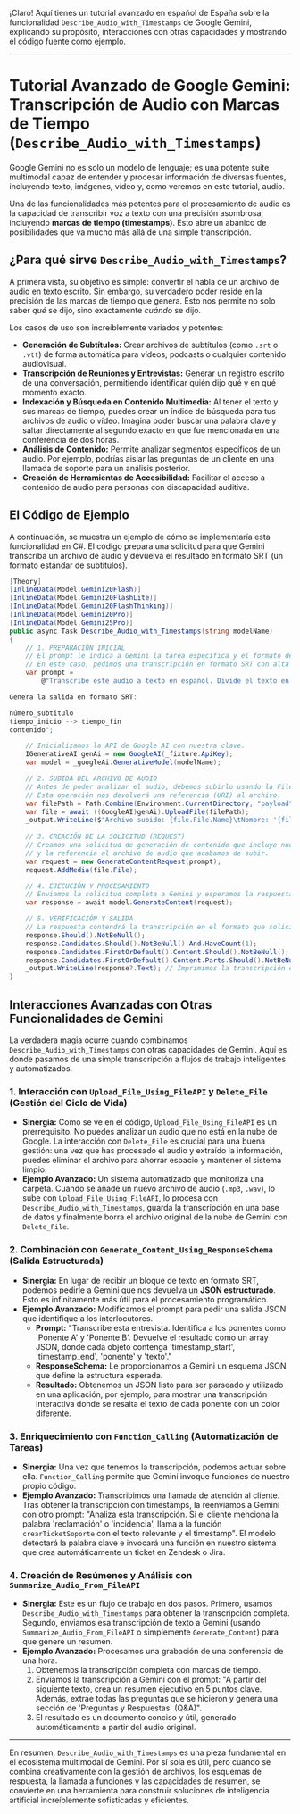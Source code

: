 ¡Claro! Aquí tienes un tutorial avanzado en español de España sobre la funcionalidad `Describe_Audio_with_Timestamps` de Google Gemini, explicando su propósito, interacciones con otras capacidades y mostrando el código fuente como ejemplo.

---

# Tutorial Avanzado de Google Gemini: Transcripción de Audio con Marcas de Tiempo (`Describe_Audio_with_Timestamps`)

Google Gemini no es solo un modelo de lenguaje; es una potente suite multimodal capaz de entender y procesar información de diversas fuentes, incluyendo texto, imágenes, vídeo y, como veremos en este tutorial, audio.

Una de las funcionalidades más potentes para el procesamiento de audio es la capacidad de transcribir voz a texto con una precisión asombrosa, incluyendo **marcas de tiempo (timestamps)**. Esto abre un abanico de posibilidades que va mucho más allá de una simple transcripción.

## ¿Para qué sirve `Describe_Audio_with_Timestamps`?

A primera vista, su objetivo es simple: convertir el habla de un archivo de audio en texto escrito. Sin embargo, su verdadero poder reside en la precisión de las marcas de tiempo que genera. Esto nos permite no solo saber *qué* se dijo, sino exactamente *cuándo* se dijo.

Los casos de uso son increíblemente variados y potentes:

*   **Generación de Subtítulos:** Crear archivos de subtítulos (como `.srt` o `.vtt`) de forma automática para vídeos, podcasts o cualquier contenido audiovisual.
*   **Transcripción de Reuniones y Entrevistas:** Generar un registro escrito de una conversación, permitiendo identificar quién dijo qué y en qué momento exacto.
*   **Indexación y Búsqueda en Contenido Multimedia:** Al tener el texto y sus marcas de tiempo, puedes crear un índice de búsqueda para tus archivos de audio o vídeo. Imagina poder buscar una palabra clave y saltar directamente al segundo exacto en que fue mencionada en una conferencia de dos horas.
*   **Análisis de Contenido:** Permite analizar segmentos específicos de un audio. Por ejemplo, podrías aislar las preguntas de un cliente en una llamada de soporte para un análisis posterior.
*   **Creación de Herramientas de Accesibilidad:** Facilitar el acceso a contenido de audio para personas con discapacidad auditiva.

## El Código de Ejemplo

A continuación, se muestra un ejemplo de cómo se implementaría esta funcionalidad en C#. El código prepara una solicitud para que Gemini transcriba un archivo de audio y devuelva el resultado en formato SRT (un formato estándar de subtítulos).

```csharp
[Theory]
[InlineData(Model.Gemini20Flash)]
[InlineData(Model.Gemini20FlashLite)]
[InlineData(Model.Gemini20FlashThinking)]
[InlineData(Model.Gemini20Pro)]
[InlineData(Model.Gemini25Pro)]
public async Task Describe_Audio_with_Timestamps(string modelName)
{
    // 1. PREPARACIÓN INICIAL
    // El prompt le indica a Gemini la tarea específica y el formato de salida deseado.
    // En este caso, pedimos una transcripción en formato SRT con alta precisión.
    var prompt =
        @"Transcribe este audio a texto en español. Divide el texto en segmentos lógicos y cortos. Incluye la puntuación adecuada. Las marcas de tiempo deben tener una precisión de milisegundos.

Genera la salida en formato SRT:

número_subtitulo
tiempo_inicio --> tiempo_fin
contenido";

    // Inicializamos la API de Google AI con nuestra clave.
    IGenerativeAI genAi = new GoogleAI(_fixture.ApiKey);
    var model = _googleAi.GenerativeModel(modelName);

    // 2. SUBIDA DEL ARCHIVO DE AUDIO
    // Antes de poder analizar el audio, debemos subirlo usando la File API de Gemini.
    // Esta operación nos devolverá una referencia (URI) al archivo.
    var filePath = Path.Combine(Environment.CurrentDirectory, "payload", "out.mp3");
    var file = await ((GoogleAI)genAi).UploadFile(filePath);
    _output.WriteLine($"Archivo subido: {file.File.Name}\tNombre: '{file.File.DisplayName}'");
    
    // 3. CREACIÓN DE LA SOLICITUD (REQUEST)
    // Creamos una solicitud de generación de contenido que incluye nuestro prompt
    // y la referencia al archivo de audio que acabamos de subir.
    var request = new GenerateContentRequest(prompt);
    request.AddMedia(file.File);

    // 4. EJECUCIÓN Y PROCESAMIENTO
    // Enviamos la solicitud completa a Gemini y esperamos la respuesta.
    var response = await model.GenerateContent(request);

    // 5. VERIFICACIÓN Y SALIDA
    // La respuesta contendrá la transcripción en el formato que solicitamos.
    response.Should().NotBeNull();
    response.Candidates.Should().NotBeNull().And.HaveCount(1);
    response.Candidates.FirstOrDefault().Content.Should().NotBeNull();
    response.Candidates.FirstOrDefault().Content.Parts.Should().NotBeNull().And.HaveCountGreaterThanOrEqualTo(1);
    _output.WriteLine(response?.Text); // Imprimimos la transcripción en formato SRT.
}
```

## Interacciones Avanzadas con Otras Funcionalidades de Gemini

La verdadera magia ocurre cuando combinamos `Describe_Audio_with_Timestamps` con otras capacidades de Gemini. Aquí es donde pasamos de una simple transcripción a flujos de trabajo inteligentes y automatizados.

### 1. Interacción con `Upload_File_Using_FileAPI` y `Delete_File` (Gestión del Ciclo de Vida)

*   **Sinergia:** Como se ve en el código, `Upload_File_Using_FileAPI` es un prerrequisito. No puedes analizar un audio que no está en la nube de Google. La interacción con `Delete_File` es crucial para una buena gestión: una vez que has procesado el audio y extraído la información, puedes eliminar el archivo para ahorrar espacio y mantener el sistema limpio.
*   **Ejemplo Avanzado:** Un sistema automatizado que monitoriza una carpeta. Cuando se añade un nuevo archivo de audio (`.mp3`, `.wav`), lo sube con `Upload_File_Using_FileAPI`, lo procesa con `Describe_Audio_with_Timestamps`, guarda la transcripción en una base de datos y finalmente borra el archivo original de la nube de Gemini con `Delete_File`.

### 2. Combinación con `Generate_Content_Using_ResponseSchema` (Salida Estructurada)

*   **Sinergia:** En lugar de recibir un bloque de texto en formato SRT, podemos pedirle a Gemini que nos devuelva un **JSON estructurado**. Esto es infinitamente más útil para el procesamiento programático.
*   **Ejemplo Avanzado:** Modificamos el prompt para pedir una salida JSON que identifique a los interlocutores.
    *   **Prompt:** "Transcribe esta entrevista. Identifica a los ponentes como 'Ponente A' y 'Ponente B'. Devuelve el resultado como un array JSON, donde cada objeto contenga 'timestamp_start', 'timestamp_end', 'ponente' y 'texto'."
    *   **ResponseSchema:** Le proporcionamos a Gemini un esquema JSON que define la estructura esperada.
    *   **Resultado:** Obtenemos un JSON listo para ser parseado y utilizado en una aplicación, por ejemplo, para mostrar una transcripción interactiva donde se resalta el texto de cada ponente con un color diferente.

### 3. Enriquecimiento con `Function_Calling` (Automatización de Tareas)

*   **Sinergia:** Una vez que tenemos la transcripción, podemos actuar sobre ella. `Function_Calling` permite que Gemini invoque funciones de nuestro propio código.
*   **Ejemplo Avanzado:** Transcribimos una llamada de atención al cliente. Tras obtener la transcripción con timestamps, la reenviamos a Gemini con otro prompt: "Analiza esta transcripción. Si el cliente menciona la palabra 'reclamación' o 'incidencia', llama a la función `crearTicketSoporte` con el texto relevante y el timestamp". El modelo detectará la palabra clave e invocará una función en nuestro sistema que crea automáticamente un ticket en Zendesk o Jira.

### 4. Creación de Resúmenes y Análisis con `Summarize_Audio_From_FileAPI`

*   **Sinergia:** Este es un flujo de trabajo en dos pasos. Primero, usamos `Describe_Audio_with_Timestamps` para obtener la transcripción completa. Segundo, enviamos esa transcripción de texto a Gemini (usando `Summarize_Audio_From_FileAPI` o simplemente `Generate_Content`) para que genere un resumen.
*   **Ejemplo Avanzado:** Procesamos una grabación de una conferencia de una hora.
    1.  Obtenemos la transcripción completa con marcas de tiempo.
    2.  Enviamos la transcripción a Gemini con el prompt: "A partir del siguiente texto, crea un resumen ejecutivo en 5 puntos clave. Además, extrae todas las preguntas que se hicieron y genera una sección de 'Preguntas y Respuestas' (Q&A)".
    3.  El resultado es un documento conciso y útil, generado automáticamente a partir del audio original.

---

En resumen, `Describe_Audio_with_Timestamps` es una pieza fundamental en el ecosistema multimodal de Gemini. Por sí sola es útil, pero cuando se combina creativamente con la gestión de archivos, los esquemas de respuesta, la llamada a funciones y las capacidades de resumen, se convierte en una herramienta para construir soluciones de inteligencia artificial increíblemente sofisticadas y eficientes.
